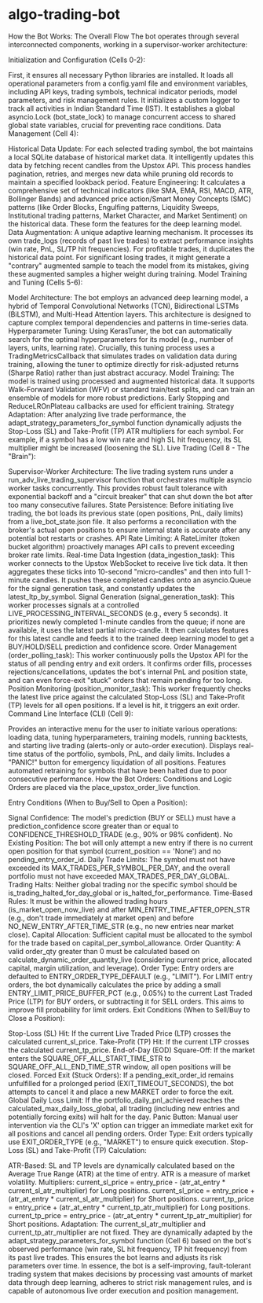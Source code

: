# algo-trading-bot
How the Bot Works: The Overall Flow
The bot operates through several interconnected components, working in a supervisor-worker architecture:

Initialization and Configuration (Cells 0-2):

First, it ensures all necessary Python libraries are installed.
It loads all operational parameters from a config.yaml file and environment variables, including API keys, trading symbols, technical indicator periods, model parameters, and risk management rules.
It initializes a custom logger to track all activities in Indian Standard Time (IST).
It establishes a global asyncio.Lock (bot_state_lock) to manage concurrent access to shared global state variables, crucial for preventing race conditions.
Data Management (Cell 4):

Historical Data Update: For each selected trading symbol, the bot maintains a local SQLite database of historical market data. It intelligently updates this data by fetching recent candles from the Upstox API. This process handles pagination, retries, and merges new data while pruning old records to maintain a specified lookback period.
Feature Engineering: It calculates a comprehensive set of technical indicators (like SMA, EMA, RSI, MACD, ATR, Bollinger Bands) and advanced price action/Smart Money Concepts (SMC) patterns (like Order Blocks, Engulfing patterns, Liquidity Sweeps, Institutional trading patterns, Market Character, and Market Sentiment) on the historical data. These form the features for the deep learning model.
Data Augmentation: A unique adaptive learning mechanism. It processes its own trade_logs (records of past live trades) to extract performance insights (win rate, PnL, SL/TP hit frequencies). For profitable trades, it duplicates the historical data point. For significant losing trades, it might generate a "contrary" augmented sample to teach the model from its mistakes, giving these augmented samples a higher weight during training.
Model Training and Tuning (Cells 5-6):

Model Architecture: The bot employs an advanced deep learning model, a hybrid of Temporal Convolutional Networks (TCN), Bidirectional LSTMs (BiLSTM), and Multi-Head Attention layers. This architecture is designed to capture complex temporal dependencies and patterns in time-series data.
Hyperparameter Tuning: Using KerasTuner, the bot can automatically search for the optimal hyperparameters for its model (e.g., number of layers, units, learning rate). Crucially, this tuning process uses a TradingMetricsCallback that simulates trades on validation data during training, allowing the tuner to optimize directly for risk-adjusted returns (Sharpe Ratio) rather than just abstract accuracy.
Model Training: The model is trained using processed and augmented historical data. It supports Walk-Forward Validation (WFV) or standard train/test splits, and can train an ensemble of models for more robust predictions. Early Stopping and ReduceLROnPlateau callbacks are used for efficient training.
Strategy Adaptation: After analyzing live trade performance, the adapt_strategy_parameters_for_symbol function dynamically adjusts the Stop-Loss (SL) and Take-Profit (TP) ATR multipliers for each symbol. For example, if a symbol has a low win rate and high SL hit frequency, its SL multiplier might be increased (loosening the SL).
Live Trading (Cell 8 - The "Brain"):

Supervisor-Worker Architecture: The live trading system runs under a run_adv_live_trading_supervisor function that orchestrates multiple asyncio worker tasks concurrently. This provides robust fault tolerance with exponential backoff and a "circuit breaker" that can shut down the bot after too many consecutive failures.
State Persistence: Before initiating live trading, the bot loads its previous state (open positions, PnL, daily limits) from a live_bot_state.json file. It also performs a reconciliation with the broker's actual open positions to ensure internal state is accurate after any potential bot restarts or crashes.
API Rate Limiting: A RateLimiter (token bucket algorithm) proactively manages API calls to prevent exceeding broker rate limits.
Real-time Data Ingestion (data_ingestion_task): This worker connects to the Upstox WebSocket to receive live tick data. It then aggregates these ticks into 10-second "micro-candles" and then into full 1-minute candles. It pushes these completed candles onto an asyncio.Queue for the signal generation task, and constantly updates the latest_ltp_by_symbol.
Signal Generation (signal_generation_task): This worker processes signals at a controlled LIVE_PROCESSING_INTERVAL_SECONDS (e.g., every 5 seconds). It prioritizes newly completed 1-minute candles from the queue; if none are available, it uses the latest partial micro-candle. It then calculates features for this latest candle and feeds it to the trained deep learning model to get a BUY/HOLD/SELL prediction and confidence score.
Order Management (order_polling_task): This worker continuously polls the Upstox API for the status of all pending entry and exit orders. It confirms order fills, processes rejections/cancellations, updates the bot's internal PnL and position state, and can even force-exit "stuck" orders that remain pending for too long.
Position Monitoring (position_monitor_task): This worker frequently checks the latest live price against the calculated Stop-Loss (SL) and Take-Profit (TP) levels for all open positions. If a level is hit, it triggers an exit order.
Command Line Interface (CLI) (Cell 9):

Provides an interactive menu for the user to initiate various operations: loading data, tuning hyperparameters, training models, running backtests, and starting live trading (alerts-only or auto-order execution).
Displays real-time status of the portfolio, symbols, PnL, and daily limits.
Includes a "PANIC!" button for emergency liquidation of all positions.
Features automated retraining for symbols that have been halted due to poor consecutive performance.
How the Bot Orders: Conditions and Logic
Orders are placed via the place_upstox_order_live function.

Entry Conditions (When to Buy/Sell to Open a Position):

Signal Confidence: The model's prediction (BUY or SELL) must have a prediction_confidence score greater than or equal to CONFIDENCE_THRESHOLD_TRADE (e.g., 90% or 98% confident).
No Existing Position: The bot will only attempt a new entry if there is no current open position for that symbol (current_position == 'None') and no pending_entry_order_id.
Daily Trade Limits: The symbol must not have exceeded its MAX_TRADES_PER_SYMBOL_PER_DAY, and the overall portfolio must not have exceeded MAX_TRADES_PER_DAY_GLOBAL.
Trading Halts: Neither global trading nor the specific symbol should be is_trading_halted_for_day_global or is_halted_for_performance.
Time-Based Rules: It must be within the allowed trading hours (is_market_open_now_live) and after MIN_ENTRY_TIME_AFTER_OPEN_STR (e.g., don't trade immediately at market open) and before NO_NEW_ENTRY_AFTER_TIME_STR (e.g., no new entries near market close).
Capital Allocation: Sufficient capital must be allocated to the symbol for the trade based on capital_per_symbol_allowance.
Order Quantity: A valid order_qty greater than 0 must be calculated based on calculate_dynamic_order_quantity_live (considering current price, allocated capital, margin utilization, and leverage).
Order Type: Entry orders are defaulted to ENTRY_ORDER_TYPE_DEFAULT (e.g., "LIMIT").
For LIMIT entry orders, the bot dynamically calculates the price by adding a small ENTRY_LIMIT_PRICE_BUFFER_PCT (e.g., 0.05%) to the current Last Traded Price (LTP) for BUY orders, or subtracting it for SELL orders. This aims to improve fill probability for limit orders.
Exit Conditions (When to Sell/Buy to Close a Position):

Stop-Loss (SL) Hit: If the current Live Traded Price (LTP) crosses the calculated current_sl_price.
Take-Profit (TP) Hit: If the current LTP crosses the calculated current_tp_price.
End-of-Day (EOD) Square-Off: If the market enters the SQUARE_OFF_ALL_START_TIME_STR to SQUARE_OFF_ALL_END_TIME_STR window, all open positions will be closed.
Forced Exit (Stuck Orders): If a pending_exit_order_id remains unfulfilled for a prolonged period (EXIT_TIMEOUT_SECONDS), the bot attempts to cancel it and place a new MARKET order to force the exit.
Global Daily Loss Limit: If the portfolio_daily_pnl_achieved reaches the calculated_max_daily_loss_global, all trading (including new entries and potentially forcing exits) will halt for the day.
Panic Button: Manual user intervention via the CLI's 'X' option can trigger an immediate market exit for all positions and cancel all pending orders.
Order Type: Exit orders typically use EXIT_ORDER_TYPE (e.g., "MARKET") to ensure quick execution.
Stop-Loss (SL) and Take-Profit (TP) Calculation:

ATR-Based: SL and TP levels are dynamically calculated based on the Average True Range (ATR) at the time of entry. ATR is a measure of market volatility.
Multipliers:
current_sl_price = entry_price - (atr_at_entry * current_sl_atr_multiplier) for Long positions.
current_sl_price = entry_price + (atr_at_entry * current_sl_atr_multiplier) for Short positions.
current_tp_price = entry_price + (atr_at_entry * current_tp_atr_multiplier) for Long positions.
current_tp_price = entry_price - (atr_at_entry * current_tp_atr_multiplier) for Short positions.
Adaptation: The current_sl_atr_multiplier and current_tp_atr_multiplier are not fixed. They are dynamically adapted by the adapt_strategy_parameters_for_symbol function (Cell 6) based on the bot's observed performance (win rate, SL hit frequency, TP hit frequency) from its past live trades. This ensures the bot learns and adjusts its risk parameters over time.
In essence, the bot is a self-improving, fault-tolerant trading system that makes decisions by processing vast amounts of market data through deep learning, adheres to strict risk management rules, and is capable of autonomous live order execution and position management.
